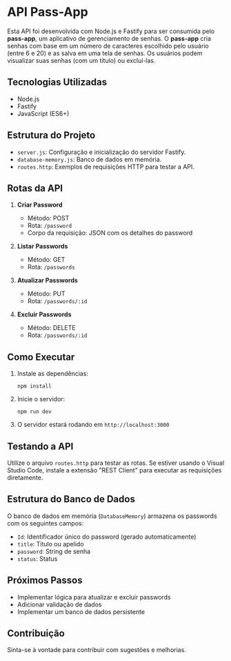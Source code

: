 # API Pass-App

Esta API foi desenvolvida com Node.js e Fastify para ser consumida pelo **pass-app**, um aplicativo de gerenciamento de senhas. O **pass-app** cria senhas com base em um número de caracteres escolhido pelo usuário (entre 6 e 20) e as salva em uma tela de senhas. Os usuários podem visualizar suas senhas (com um título) ou excluí-las.

## Tecnologias Utilizadas

- Node.js
- Fastify
- JavaScript (ES6+)

## Estrutura do Projeto

- `server.js`: Configuração e inicialização do servidor Fastify.
- `database-memory.js`: Banco de dados em memória.
- `routes.http`: Exemplos de requisições HTTP para testar a API.

## Rotas da API

1. **Criar Password**
   - Método: POST
   - Rota: `/password`
   - Corpo da requisição: JSON com os detalhes do password

2. **Listar Passwords**
   - Método: GET
   - Rota: `/passwords`

3. **Atualizar Passwords**
   - Método: PUT
   - Rota: `/passwords/:id`

4. **Excluir Passwords**
   - Método: DELETE
   - Rota: `/passwords/:id`

## Como Executar

1. Instale as dependências:
   ```
   npm install
   ```

2. Inicie o servidor:
   ```
   npm run dev
   ```

3. O servidor estará rodando em `http://localhost:3000`

## Testando a API

Utilize o arquivo `routes.http` para testar as rotas. Se estiver usando o Visual Studio Code, instale a extensão "REST Client" para executar as requisições diretamente.

## Estrutura do Banco de Dados

O banco de dados em memória (`DatabaseMemory`) armazena os passwords com os seguintes campos:
- `Id`: Identificador único do password (gerado automaticamente)
- `title`: Titulo ou apelido
- `password`: String de senha
- `status`:  Status

## Próximos Passos

- Implementar lógica para atualizar e excluir passwords
- Adicionar validação de dados
- Implementar um banco de dados persistente

## Contribuição

Sinta-se à vontade para contribuir com sugestões e melhorias.
